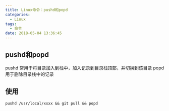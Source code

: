 ```yaml
---
title: Linux命令：pushd和popd
categories:
  - Linux
tags:
  - 命令
date: 2018-05-04 13:36:45
---
```


## pushd和popd
pushd 常用于将目录加入到栈中，加入记录到目录栈顶部，并切换到该目录
popd 用于删除目录栈中的记录

## 使用
```
pushd /usr/local/xxxx && git pull && popd

```